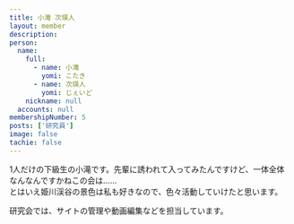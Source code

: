 ```yaml
---
title: 小滝 次瑛人
layout: member
description: 
person:
  name:
    full:
      - name: 小滝
        yomi: こたき
      - name: 次瑛人
        yomi: じぇいど
    nickname: null
  accounts: null
membershipNumber: 5
posts: ['研究員']
image: false
tachie: false
---
```

1人だけの下級生の小滝です。先輩に誘われて入ってみたんですけど、一体全体なんなんですかねこの会は……  
とはいえ姫川渓谷の景色は私も好きなので、色々活動していけたと思います。

研究会では、サイトの管理や動画編集などを担当しています。